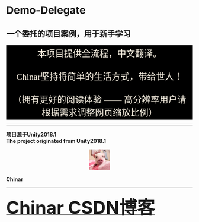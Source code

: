 

# Demo-Delegate
一个委托的项目案例，用于新手学习
----------
<table><tr><td bgcolor= #000000>
<center><font face="微软雅黑" color=#FDF5E6 size=5>本项目提供全流程，中文翻译。<br><br>Chinar坚持将简单的生活方式，带给世人！<br><br>（拥有更好的阅读体验 —— 高分辨率用户请根据需求调整网页缩放比例）
</font>
</td></tr></table>

----------

**项目源于Unity2018.1**
**<br>The project originated from Unity2018.1**


<center>
<img src="https://github.com/ChinarG/TUTORIAL--Costume-Change/blob/master/zhutouChinar.jpg?raw=true" width="11%" height="11%" $ $ />
</center>

**Chinar**

----------

**[<font size=7> Chinar CSDN博客](http://www.chinar.fun "跳转到 Chinar 博客")**
